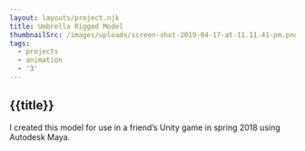 ```yaml
---
layout: layouts/project.njk
title: Umbrella Rigged Model
thumbnailSrc: /images/uploads/screen-shot-2019-04-17-at-11.11.41-pm.png
tags:
  - projects
  - animation
  - '3'
---
```

## {{title}}

I created this model for use in a friend’s Unity game in spring 2018 using Autodesk Maya.

<div style="position: relative; padding-bottom: 56.25%; padding-top: 25px height: 0;"><iframe style="position: relative; padding-bottom: 56.25%; padding-top: 25px; height: 0;" src="https://www.youtube.com/embed/CZqhzBBqVCA" frameborder="0" allow="accelerometer; autoplay; encrypted-media; gyroscope; picture-in-picture" allowfullscreen></iframe></div>
